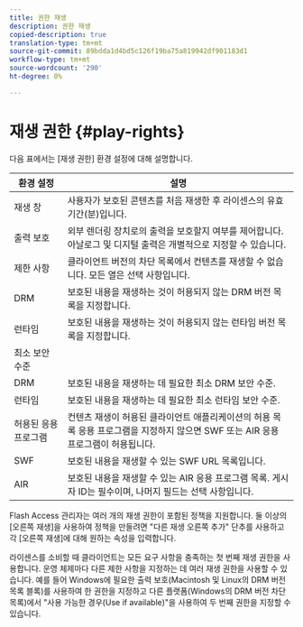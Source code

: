 ```yaml
---
title: 권한 재생
description: 권한 재생
copied-description: true
translation-type: tm+mt
source-git-commit: 89bdda1d4bd5c126f19ba75a819942df901183d1
workflow-type: tm+mt
source-wordcount: '290'
ht-degree: 0%

---
```



# 재생 권한 {#play-rights}

다음 표에서는 [재생 권한] 환경 설정에 대해 설명합니다.

| 환경 설정 | 설명 |
|--- |--- |
| 재생 창 | 사용자가 보호된 콘텐츠를 처음 재생한 후 라이센스의 유효 기간(분)입니다. |
| 출력 보호 | 외부 렌더링 장치로의 출력을 보호할지 여부를 제어합니다. 아날로그 및 디지털 출력은 개별적으로 지정할 수 있습니다. |
| 제한 사항 | 클라이언트 버전의 차단 목록에서 컨텐츠를 재생할 수 없습니다. 모든 열은 선택 사항입니다. |
| DRM | 보호된 내용을 재생하는 것이 허용되지 않는 DRM 버전 목록을 지정합니다. |
| 런타임 | 보호된 내용을 재생하는 것이 허용되지 않는 런타임 버전 목록을 지정합니다. |
| 최소 보안 수준 |  |
| DRM | 보호된 내용을 재생하는 데 필요한 최소 DRM 보안 수준. |
| 런타임 | 보호된 내용을 재생하는 데 필요한 최소 런타임 보안 수준. |
| 허용된 응용 프로그램 | 컨텐츠 재생이 허용된 클라이언트 애플리케이션의 허용 목록 응용 프로그램을 지정하지 않으면 SWF 또는 AIR 응용 프로그램이 허용됩니다. |
| SWF | 보호된 내용을 재생할 수 있는 SWF URL 목록입니다. |
| AIR | 보호된 내용을 재생할 수 있는 AIR 응용 프로그램 목록. 게시자 ID는 필수이며, 나머지 필드는 선택 사항입니다. |

Flash Access 관리자는 여러 개의 재생 권한이 포함된 정책을 지원합니다. 둘 이상의 [오른쪽 재생]을 사용하여 정책을 만들려면 &quot;다른 재생 오른쪽 추가&quot; 단추를 사용하고 각 [오른쪽 재생]에 대해 원하는 속성을 입력합니다.

라이센스를 소비할 때 클라이언트는 모든 요구 사항을 충족하는 첫 번째 재생 권한을 사용합니다. 운영 체제마다 다른 제한 사항을 지정하는 데 여러 재생 권한을 사용할 수 있습니다. 예를 들어 Windows에 필요한 출력 보호(Macintosh 및 Linux의 DRM 버전 목록 블록)를 사용하여 한 권한을 지정하고 다른 플랫폼(Windows의 DRM 버전 차단 목록)에서 &quot;사용 가능한 경우(Use if available)&quot;을 사용하여 두 번째 권한을 지정할 수 있습니다.
